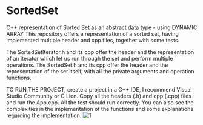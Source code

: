 # SortedSet
C++ representation of Sorted Set as an abstract data type - using DYNAMIC ARRAY 
This repository offers a representation of a sorted set, having implemented multiple header and cpp files, together with some tests.

The SortedSetIterator.h and its cpp offer the header and the representation of an iterator which let us run through the set and perform multiple operations.
The SortedSet.h and its cpp offer the header and the representation of the set itself, with all the private arguments and operation functions.

TO RUN THE PROJECT, create a project in a C++ IDE, I recommend Visual Studio Community or C Lion. Copy all the headers (.h) and cpp (.cpp) files and run the App.cpp. All the test should run correctly.
You can also see the complexities in the implementation of the functions and some explanations regarding the implementation.
![1](https://github.com/user-attachments/assets/1c3a3cb1-1d39-46a6-9d0c-5d639c19f6e6)
